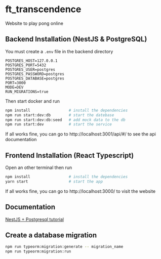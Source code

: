 # ft_transcendence
Website to play pong online

## Backend Installation (NestJS & PostgreSQL)

You must create a `.env` file in the backend directory
```
POSTGRES_HOST=127.0.0.1
POSTGRES_PORT=5432
POSTGRES_USER=postgres
POSTGRES_PASSWORD=postgres
POSTGRES_DATABASE=postgres
PORT=3000
MODE=DEV
RUN_MIGRATIONS=true
```

Then start docker and run

```bash
npm install                 # install the dependencies
npm run start:dev:db        # start the datebase
npm run start:dev:db:seed   # add mock data to the db
npm run start:dev           # start the service
```

If all works fine, you can go to http://localhost:3001/api/#/ to see the api documentation

## Frontend Installation (React Typescript)

Open an other terminal then run

```bash
npm install                 # install the dependencies
yarn start                  # start the app
```

If all works fine, you can go to http://localhost:3000/ to visit the website


## Documentation

[NestJS + Postgresql tutorial](https://medium.com/@gausmann.simon/nestjs-typeorm-and-postgresql-full-example-development-and-project-setup-working-with-database-c1a2b1b11b8f)

## Create a database migration

```bash
npm run typeorm:migration:generate -- migration_name
npm run typeorm:migration:run
```
